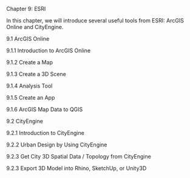 Chapter 9: ESRI

In this chapter, we will introduce several useful tools from ESRI: ArcGIS Online and CityEngine. 

9.1 ArcGIS Online

9.1.1 Introduction to ArcGIS Online

9.1.2 Create a Map

9.1.3 Create a 3D Scene

9.1.4 Analysis Tool

9.1.5 Create an App

9.1.6 ArcGIS Map Data to QGIS



9.2 CityEngine

9.2.1 Introduction to CityEngine

9.2.2 Urban Design by Using CityEngine

9.2.3 Get City 3D Spatial Data / Topology from CityEngine

9.2.3 Export 3D Model into Rhino, SketchUp, or Unity3D

